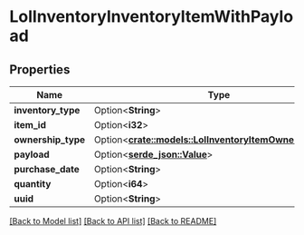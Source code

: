 # LolInventoryInventoryItemWithPayload

## Properties

Name | Type | Description | Notes
------------ | ------------- | ------------- | -------------
**inventory_type** | Option<**String**> |  | [optional]
**item_id** | Option<**i32**> |  | [optional]
**ownership_type** | Option<[**crate::models::LolInventoryItemOwnershipType**](LolInventoryItemOwnershipType.md)> |  | [optional]
**payload** | Option<[**serde_json::Value**](.md)> |  | [optional]
**purchase_date** | Option<**String**> |  | [optional]
**quantity** | Option<**i64**> |  | [optional]
**uuid** | Option<**String**> |  | [optional]

[[Back to Model list]](../README.md#documentation-for-models) [[Back to API list]](../README.md#documentation-for-api-endpoints) [[Back to README]](../README.md)


